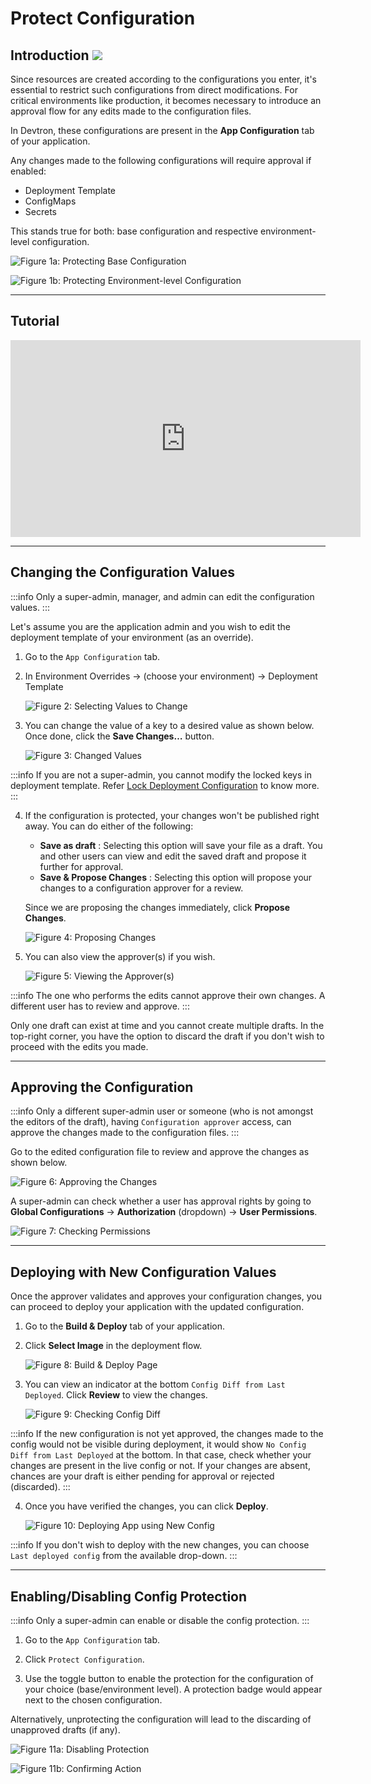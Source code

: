 # Protect Configuration

## Introduction [![](https://devtron-public-asset.s3.us-east-2.amazonaws.com/images/elements/EnterpriseTag.svg)](https://devtron.ai/pricing)

Since resources are created according to the configurations you enter, it's essential to restrict such configurations from direct modifications. For critical environments like production, it becomes necessary to introduce an approval flow for any edits made to the configuration files.

In Devtron, these configurations are present in the **App Configuration** tab of your application.

Any changes made to the following configurations will require approval if enabled:

- Deployment Template
- ConfigMaps
- Secrets

This stands true for both: base configuration and respective environment-level configuration.

![Figure 1a: Protecting Base Configuration](https://devtron-public-asset.s3.us-east-2.amazonaws.com/images/creating-application/config-approval/base-config.jpg)

![Figure 1b: Protecting Environment-level Configuration](https://devtron-public-asset.s3.us-east-2.amazonaws.com/images/creating-application/config-approval/env-config.jpg)

---

## Tutorial

<iframe width="560" height="315" src="https://www.youtube.com/watch?v=TVLEbY850hI" title="Protect Configuration and Approval" frameborder="0" allowfullscreen></iframe>

---

## Changing the Configuration Values

:::info 
Only a super-admin, manager, and admin can edit the configuration values. 
:::

Let's assume you are the application admin and you wish to edit the deployment template of your environment (as an override).

1. Go to the `App Configuration` tab.

2. In Environment Overrides → (choose your environment) → Deployment Template 

    ![Figure 2: Selecting Values to Change](https://devtron-public-asset.s3.us-east-2.amazonaws.com/images/creating-application/config-approval/edit-deployment-template.jpg)

3. You can change the value of a key to a desired value as shown below. Once done, click the **Save Changes…** button.

    ![Figure 3: Changed Values](https://devtron-public-asset.s3.us-east-2.amazonaws.com/images/creating-application/config-approval/changed-values.jpg)

:::info 
If you are not a super-admin, you cannot modify the locked keys in deployment template. Refer [Lock Deployment Configuration](../global-configurations/lock-deployment-config.md) to know more. 
:::

4. If the configuration is protected, your changes won't be published right away. You can do either of the following:

    * **Save as draft** : Selecting this option will save your file as a draft. You and other users can view and edit the saved draft and propose it further for approval.
    * **Save & Propose Changes** : Selecting this option will propose your changes to a configuration approver for a review.

    Since we are proposing the changes immediately, click **Propose Changes**.

    ![Figure 4: Proposing Changes](https://devtron-public-asset.s3.us-east-2.amazonaws.com/images/creating-application/config-approval/propose-changes.jpg)

5. You can also view the approver(s) if you wish.

    ![Figure 5: Viewing the Approver(s)](https://devtron-public-asset.s3.us-east-2.amazonaws.com/images/creating-application/config-approval/approver-list-1.jpeg)

:::info 
The one who performs the edits cannot approve their own changes. A different user has to review and approve.
:::

Only one draft can exist at time and you cannot create multiple drafts. In the top-right corner, you have the option to discard the draft if you don't wish to proceed with the edits you made. 

---

## Approving the Configuration

:::info 
Only a different super-admin user or someone (who is not amongst the editors of the draft), having `Configuration approver` access, can approve the changes made to the configuration files.
:::

Go to the edited configuration file to review and approve the changes as shown below.

![Figure 6: Approving the Changes](https://devtron-public-asset.s3.us-east-2.amazonaws.com/images/creating-application/config-approval/approval-screen.jpg)

A super-admin can check whether a user has approval rights by going to **Global Configurations** → **Authorization** (dropdown) → **User Permissions**.

![Figure 7: Checking Permissions](https://devtron-public-asset.s3.us-east-2.amazonaws.com/images/creating-application/config-approval/config-approver-1.jpg)


---

## Deploying with New Configuration Values

Once the approver validates and approves your configuration changes, you can proceed to deploy your application with the updated configuration.

1. Go to the **Build & Deploy** tab of your application.

2. Click **Select Image** in the deployment flow. 

    ![Figure 8: Build & Deploy Page](https://devtron-public-asset.s3.us-east-2.amazonaws.com/images/creating-application/config-approval/deploy-pipeline.jpg)

3. You can view an indicator at the bottom `Config Diff from Last Deployed`. Click **Review** to view the changes.

    ![Figure 9: Checking Config Diff](https://devtron-public-asset.s3.us-east-2.amazonaws.com/images/creating-application/config-approval/review-config-diff.jpg)

:::info 
If the new configuration is not yet approved, the changes made to the config would not be visible during deployment, it would show `No Config Diff from Last Deployed` at the bottom. In that case, check whether your changes are present in the live config or not. If your changes are absent, chances are your draft is either pending for approval or rejected (discarded).
:::

4. Once you have verified the changes, you can click **Deploy**.

    ![Figure 10: Deploying App using New Config](https://devtron-public-asset.s3.us-east-2.amazonaws.com/images/creating-application/config-approval/deploy.jpg)

:::info 
If you don't wish to deploy with the new changes, you can choose `Last deployed config` from the available drop-down.
:::

---

## Enabling/Disabling Config Protection

:::info 
Only a super-admin can enable or disable the config protection.
:::

1. Go to the `App Configuration` tab.

2. Click `Protect Configuration`.

3. Use the toggle button to enable the protection for the configuration of your choice (base/environment level). A protection badge would appear next to the chosen configuration.

Alternatively, unprotecting the configuration will lead to the discarding of unapproved drafts (if any).

![Figure 11a: Disabling Protection](https://devtron-public-asset.s3.us-east-2.amazonaws.com/images/creating-application/config-approval/toggle-protection.jpg)

![Figure 11b: Confirming Action](https://devtron-public-asset.s3.us-east-2.amazonaws.com/images/creating-application/config-approval/unprotect.jpg)

